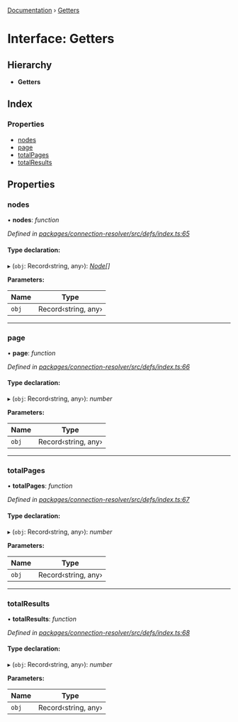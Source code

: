 [Documentation](../README.md) › [Getters](getters.md)

# Interface: Getters

## Hierarchy

* **Getters**

## Index

### Properties

* [nodes](getters.md#nodes)
* [page](getters.md#page)
* [totalPages](getters.md#totalpages)
* [totalResults](getters.md#totalresults)

## Properties

###  nodes

• **nodes**: *function*

*Defined in [packages/connection-resolver/src/defs/index.ts:65](https://github.com/badbatch/graphql-box/blob/7171508/packages/connection-resolver/src/defs/index.ts#L65)*

#### Type declaration:

▸ (`obj`: Record‹string, any›): *[Node](../README.md#node)[]*

**Parameters:**

Name | Type |
------ | ------ |
`obj` | Record‹string, any› |

___

###  page

• **page**: *function*

*Defined in [packages/connection-resolver/src/defs/index.ts:66](https://github.com/badbatch/graphql-box/blob/7171508/packages/connection-resolver/src/defs/index.ts#L66)*

#### Type declaration:

▸ (`obj`: Record‹string, any›): *number*

**Parameters:**

Name | Type |
------ | ------ |
`obj` | Record‹string, any› |

___

###  totalPages

• **totalPages**: *function*

*Defined in [packages/connection-resolver/src/defs/index.ts:67](https://github.com/badbatch/graphql-box/blob/7171508/packages/connection-resolver/src/defs/index.ts#L67)*

#### Type declaration:

▸ (`obj`: Record‹string, any›): *number*

**Parameters:**

Name | Type |
------ | ------ |
`obj` | Record‹string, any› |

___

###  totalResults

• **totalResults**: *function*

*Defined in [packages/connection-resolver/src/defs/index.ts:68](https://github.com/badbatch/graphql-box/blob/7171508/packages/connection-resolver/src/defs/index.ts#L68)*

#### Type declaration:

▸ (`obj`: Record‹string, any›): *number*

**Parameters:**

Name | Type |
------ | ------ |
`obj` | Record‹string, any› |
